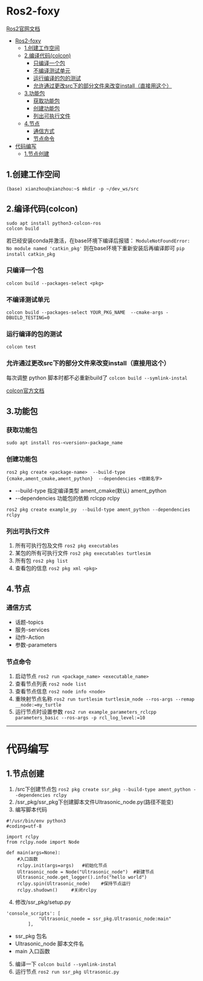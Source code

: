 # Ros2-foxy
[Ros2官网文档](https://docs.ros.org/en/humble/Tutorials/Colcon-Tutorial.html)

- [Ros2-foxy](#ros2-foxy)
  - [1.创建工作空间](#1创建工作空间)
  - [2.编译代码(colcon)](#2编译代码colcon)
    - [只编译一个包](#只编译一个包)
    - [不编译测试单元](#不编译测试单元)
    - [运行编译的包的测试](#运行编译的包的测试)
    - [允许通过更改src下的部分文件来改变install（直接用这个）](#允许通过更改src下的部分文件来改变install直接用这个)
  - [3.功能包](#3功能包)
    - [获取功能包](#获取功能包)
    - [创建功能包](#创建功能包)
    - [列出可执行文件](#列出可执行文件)
  - [4.节点](#4节点)
    - [通信方式](#通信方式)
    - [节点命令](#节点命令)
- [代码编写](#代码编写)
  - [1.节点创建](#1节点创建)


## 1.创建工作空间
`(base) xianzhou@xianzhou:~$ mkdir -p ~/dev_ws/src`

## 2.编译代码(colcon)
```
sudo apt install python3-colcon-ros
colcon build
```
若已经安装conda并激活，在base环境下编译后报错：
`ModuleNotFoundError: No module named 'catkin_pkg'`
则在base环境下重新安装后再编译即可
`pip install catkin_pkg`

### 只编译一个包
`colcon build --packages-select <pkg>`

### 不编译测试单元
`colcon build --packages-select YOUR_PKG_NAME  --cmake-args -DBUILD_TESTING=0`

### 运行编译的包的测试
`colcon test`

### 允许通过更改src下的部分文件来改变install（直接用这个）
每次调整 python 脚本时都不必重新build了
`colcon build --symlink-instal`

[colcon官方文档](https://colcon.readthedocs.io/en/released/user/installation.html)
## 3.功能包

### 获取功能包
`sudo apt install ros-<version>-package_name`

### 创建功能包
`ros2 pkg create <package-name>  --build-type  {cmake,ament_cmake,ament_python}  --dependencies <依赖名字>`
- --build-type 指定编译类型 ament_cmake(默认) ament_python
- --dependencies 功能包的依赖 rclcpp rclpy

`ros2 pkg create example_py  --build-type ament_python --dependencies rclpy`
### 列出可执行文件
1. 所有可执行包及文件
`ros2 pkg executables`
2. 某包的所有可执行文件
`ros2 pkg executables turtlesim`
3. 所有包
`ros2 pkg list`
4. 查看包的信息
`ros2 pkg xml <pkg>`

## 4.节点
### 通信方式
- 话题-topics
- 服务-services
- 动作-Action
- 参数-parameters
### 节点命令
1. 启动节点
`ros2 run <package_name> <executable_name>`
2. 查看节点列表
`ros2 node list`
3. 查看节点信息
`ros2 node info <node>`
4. 重映射节点名称
`ros2 run turtlesim turtlesim_node --ros-args --remap __node:=my_turtle`
5. 运行节点时设置参数
`ros2 run example_parameters_rclcpp parameters_basic --ros-args -p rcl_log_level:=10`

----

# 代码编写

## 1.节点创建
1. /src下创建节点包
`ros2 pkg create ssr_pkg --build-type ament_python --dependencies rclpy`
2. /ssr_pkg/ssr_pkg下创建脚本文件Ultrasonic_node.py(路径不能变)
3. 编写脚本代码
```
#!/usr/bin/env python3
#coding=utf-8

import rclpy
from rclpy.node import Node

def main(args=None):
    #入口函数
    rclpy.init(args=args)   #初始化节点
    Ultrasonic_node = Node("Ultrasonic_node")  #新建节点
    Ultrasonic_node.get_logger().info("hello world")  
    rclpy.spin(Ultrasonic_node)    #保持节点运行
    rclpy.shudown()     #关闭rclpy
```
4. 修改/ssr_pkg/setup.py
```
'console_scripts': [
            "Ultrasonic_noede = ssr_pkg.Ultrasonic_node:main"
        ],
```
- ssr_pkg 包名
- Ultrasonic_node 脚本文件名
- main 入口函数
5. 编译一下
`colcon build --symlink-instal`
6. 运行节点
`ros2 run ssr_pkg Ultrasonic.py`
